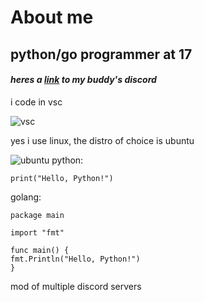 # About me
## python/go programmer at 17

#### _heres a [link](https://discord.gg/JAeXQgSw2P) to my buddy's discord_
 i code in vsc
 
 ![vsc](https://www.google.com/url?sa=i&url=https%3A%2F%2Fuxwing.com%2Fvisual-studio-code-icon%2F&psig=AOvVaw172a5h8DODTMKkx6q1Tg9B&ust=1718053209557000&source=images&cd=vfe&opi=89978449&ved=0CBQQjhxqFwoTCMD6-ou1z4YDFQAAAAAdAAAAABAE)

yes i use linux, the distro of choice is ubuntu 

![ubuntu](https://www.google.com/url?sa=i&url=https%3A%2F%2Fcanonical.com%2Fblog%2Fa-new-look-for-the-circle-of-friends&psig=AOvVaw3mHaoeTje_MwSt0Qi0d3BQ&ust=1718053320332000&source=images&cd=vfe&opi=89978449&ved=0CBIQjRxqFwoTCPCCzsG1z4YDFQAAAAAdAAAAABAE)
python:

```print("Hello, Python!")```

golang:
```
package main

import "fmt"

func main() {
fmt.Println("Hello, Python!")
}
```
mod of multiple discord servers

